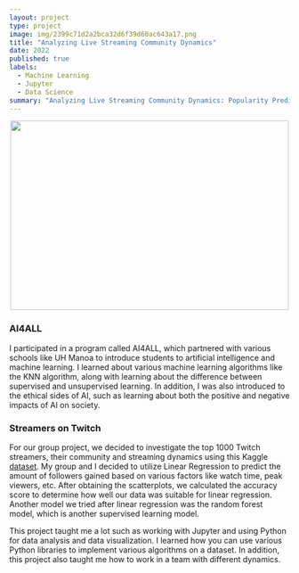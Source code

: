```yaml
---
layout: project
type: project
image: img/2399c71d2a2bca32d6f39d60ac643a17.png
title: "Analyzing Live Streaming Community Dynamics"
date: 2022
published: true
labels:
  - Machine Learning
  - Jupyter
  - Data Science
summary: "Analyzing Live Streaming Community Dynamics: Popularity Prediction"
---
```


<p align="center">
<img src="https://blog.twitch.tv/assets/uploads/generic-email-header-1.jpg" width="500" height="340">
</p>

### AI4ALL 
I participated in a program called AI4ALL, which partnered with various schools like UH Manoa to introduce students to artificial intelligence and machine learning. I learned about various machine learning algorithms like the KNN algorithm, along with learning about the difference between supervised and unsupervised learning. In addition, I was also introduced to the ethical sides of AI, such as learning about both the positive and negative impacts of AI on society. 

### Streamers on Twitch 
For our group project, we decided to investigate the top 1000 Twitch streamers, their community and streaming dynamics using this Kaggle [dataset](https://www.kaggle.com/datasets/aayushmishra1512/twitchdata). My group and I decided to utilize Linear Regression to predict the amount of followers gained based on various factors like watch time, peak viewers, etc. After obtaining the scatterplots, we calculated the accuracy score to determine how well our data was suitable for linear regression. Another model we tried after linear regression was the random forest model, which is another supervised learning model. 

This project taught me a lot such as working with Jupyter and using Python for data analysis and data visualization. I learned how you can use various Python libraries to implement various algorithms on a dataset. In addition, this project also taught me how to work in a team with different dynamics. 
